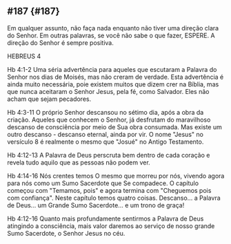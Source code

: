 ## #187 {#187}

Em qualquer assunto, não faça nada enquanto não tiver uma direção clara do Senhor. Em outras palavras, se você não sabe o que fazer, ESPERE. A direção do Senhor é sempre positiva.

HEBREUS 4

Hb 4:1-2 Uma séria advertência para aqueles que escutaram a Palavra do Senhor nos dias de Moisés, mas não creram de verdade. Esta advertência é ainda muito necessária, poie existem muitos que dizem crer na Bíblia, mas que nunca aceitaram o Senhor Jesus, pela fé, como Salvador. Eles não acham que sejam pecadores.

Hb 4:3-11 O próprio Senhor descansou no sétimo dia, após a obra da criação. Aqueles que conhecem o Senhor, já desfrutam do maravilhoso descanso de consciência por meio de Sua obra consumada. Mas existe um outro descanso - descanso eternal, ainda por vir. O nome &quot;Jesus&quot; no versículo 8 é realmente o mesmo que &quot;Josué&quot; no Antigo Testamento.

Hb 4:12-13 A Palavra de Deus perscruta bem dentro de cada coração e revela tudo aquilo que as pessoas não podem ver.

Hb 4:14-16 Nós crentes temos O mesmo que morreu por nós, vivendo agora para nós como um Sumo Sacerdote que Se compadece. O capítulo começou com &quot;Temamos, pois&quot; e agora termina com &quot;Cheguemos pois com confiança&quot;. Neste capítulo temos quatro coisas. Descanso... a Palavra de Deus... um Grande Sumo Sacerdote... e um trono de graça!

Hb 4:12-16 Quanto mais profundamente sentirmos a Palavra de Deus atingindo a consciência, mais valor daremos ao serviço de nosso grande Sumo Sacerdote, o Senhor Jesus no céu.